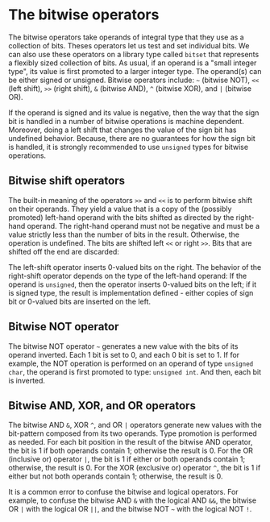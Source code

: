 # The bitwise operators

The bitwise operators take operands of integral type that they use as a collection of bits. Theses operators let us test and set individual bits. We can also use these operators on a library type called `bitset` that represents a flexibly sized collection of bits. As usual, if an operand is a "small integer type", its value is first promoted to a larger integer type. The operand(s) can be either signed or unsigned. Bitwise operators include: `~` (bitwise NOT), `<<` (left shift), `>>` (right shift), `&` (bitwise AND), `^` (bitwise XOR), and `|` (bitwise OR).

If the operand is signed and its value is negative, then the way that the sign bit is handled in a number of bitwise operations is machine dependent. Moreover, doing a left shift that changes the value of the sign bit has undefined behavior. Because, there are no guarantees for how the sign bit is handled, it is strongly recommended to use `unsigned` types for bitwise operations.

## Bitwise shift operators

The built-in meaning of the operators `>>` and `<<` is to perform bitwise shift on their operands. They yield a value that is a copy of the (possibly promoted) left-hand operand with the bits shifted as directed by the right-hand operand. The right-hand operand must not be negative and must be a value strictly less than the number of bits in the result. Otherwise, the operation is undefined. The bits are shifted left `<<` or right `>>`. Bits that are shifted off the end are discarded:

The left-shift operator inserts 0-valued bits on the right. The behavior of the right-shift operator depends on the type of the left-hand operand: If the operand is `unsigned`, then the operator inserts 0-valued bits on the left; if it is signed type, the result is implementation defined - either copies of sign bit or 0-valued bits are inserted on the left.

## Bitwise NOT operator

The bitwise NOT operator `~` generates a new value with the bits of its operand inverted. Each 1 bit is set to 0, and each 0 bit is set to 1. If for example, the NOT operation is performed on an operand of type `unsigned char`, the operand is first promoted to type: `unsigned int`. And then, each bit is inverted.

## Bitwise AND, XOR, and OR operators

The bitwise AND `&`, XOR `^`, and OR `|` operators generate new values with the bit-pattern composed from its two operands. Type promotion is performed as needed. For each bit position in the result of the bitwise AND operator, the bit is 1 if both operands contain 1; otherwise the result is 0. For the OR (inclusive or) operator `|`, the bit is 1 if either or both operands contain 1; otherwise, the result is 0. For the XOR (exclusive or) operator `^`, the bit is 1 if either but not both operands contain 1; otherwise, the result is 0.

It is a common error to confuse the bitwise and logical operators. For example, to confuse the bitwise AND `&` with the logical AND `&&`, the bitwise OR `|` with the logical OR `||`, and the bitwise NOT `~` with the logical NOT `!`.